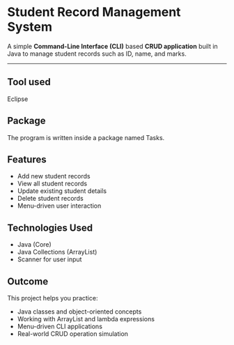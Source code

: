 # Student Record Management System

A simple **Command-Line Interface (CLI)** based **CRUD application** built in Java to manage student records such as ID, name, and marks.

---
## Tool used

Eclipse

## Package

The program is written inside a package named Tasks.

## Features

- Add new student records
- View all student records
- Update existing student details
- Delete student records
- Menu-driven user interaction

## Technologies Used

- Java (Core)
- Java Collections (ArrayList)
- Scanner for user input

## Outcome

This project helps you practice:

- Java classes and object-oriented concepts
- Working with ArrayList and lambda expressions
- Menu-driven CLI applications
- Real-world CRUD operation simulation
